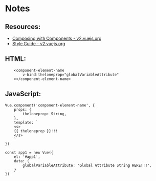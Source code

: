 # Notes

## Resources:
* [Composing with Components - v2.vuejs.org](https://v2.vuejs.org/v2/guide/#Composing-with-Components)
* [Style Guide - v2.vuejs.org](https://v2.vuejs.org/v2/style-guide/)

## HTML:
```
    <component-element-name
        v-bind:theloneprop="globalVariableAttribute"
    ></component-element-name>
```

## JavaScript:
```
Vue.component('component-element-name', {
    props: {
        theloneprop: String,
    },
    template: `
    <s>
    {{ theloneprop }}!!!
    </s>
    `
})

const app1 = new Vue({
    el: '#app1',
    data: {
        globalVariableAttribute: 'Global Attribute String HERE!!!',
    }
})
```